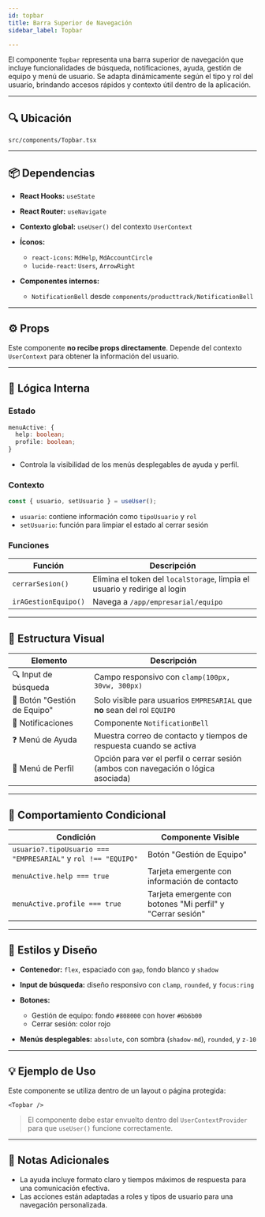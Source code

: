 ```yaml
---
id: topbar
title: Barra Superior de Navegación
sidebar_label: Topbar

---
```


El componente `Topbar` representa una barra superior de navegación que incluye funcionalidades de búsqueda, notificaciones, ayuda, gestión de equipo y menú de usuario. Se adapta dinámicamente según el tipo y rol del usuario, brindando accesos rápidos y contexto útil dentro de la aplicación.

---

## 🔍 Ubicación

`src/components/Topbar.tsx`

---

## 📦 Dependencias

* **React Hooks:** `useState`
* **React Router:** `useNavigate`
* **Contexto global:** `useUser()` del contexto `UserContext`
* **Íconos:**

  * `react-icons`: `MdHelp`, `MdAccountCircle`
  * `lucide-react`: `Users`, `ArrowRight`
* **Componentes internos:**

  * `NotificationBell` desde `components/producttrack/NotificationBell`

---

## ⚙️ Props

Este componente **no recibe props directamente**. Depende del contexto `UserContext` para obtener la información del usuario.

---

## 🧠 Lógica Interna

### Estado

```ts
menuActive: {
  help: boolean;
  profile: boolean;
}
```

* Controla la visibilidad de los menús desplegables de ayuda y perfil.

### Contexto

```ts
const { usuario, setUsuario } = useUser();
```

* `usuario`: contiene información como `tipoUsuario` y `rol`
* `setUsuario`: función para limpiar el estado al cerrar sesión

### Funciones

| Función              | Descripción                                                                |
| -------------------- | -------------------------------------------------------------------------- |
| `cerrarSesion()`     | Elimina el token del `localStorage`, limpia el usuario y redirige al login |
| `irAGestionEquipo()` | Navega a `/app/empresarial/equipo`                                         |

---

## 🧩 Estructura Visual

| Elemento                     | Descripción                                                                        |
| ---------------------------- | ---------------------------------------------------------------------------------- |
| 🔍 Input de búsqueda         | Campo responsivo con `clamp(100px, 30vw, 300px)`                                   |
| 👥 Botón "Gestión de Equipo" | Solo visible para usuarios `EMPRESARIAL` que **no** sean del rol `EQUIPO`          |
| 🔔 Notificaciones            | Componente `NotificationBell`                                                      |
| ❓ Menú de Ayuda              | Muestra correo de contacto y tiempos de respuesta cuando se activa                 |
| 👤 Menú de Perfil            | Opción para ver el perfil o cerrar sesión (ambos con navegación o lógica asociada) |

---

## 🧭 Comportamiento Condicional

| Condición                                                     | Componente Visible                                          |
| ------------------------------------------------------------- | ----------------------------------------------------------- |
| `usuario?.tipoUsuario === "EMPRESARIAL"` y `rol !== "EQUIPO"` | Botón "Gestión de Equipo"                                   |
| `menuActive.help === true`                                    | Tarjeta emergente con información de contacto               |
| `menuActive.profile === true`                                 | Tarjeta emergente con botones "Mi perfil" y "Cerrar sesión" |

---

## 🎨 Estilos y Diseño

* **Contenedor:** `flex`, espaciado con `gap`, fondo blanco y `shadow`
* **Input de búsqueda:** diseño responsivo con `clamp`, `rounded`, y `focus:ring`
* **Botones:**

  * Gestión de equipo: fondo `#808000` con hover `#6b6b00`
  * Cerrar sesión: color rojo
* **Menús desplegables:** `absolute`, con sombra (`shadow-md`), `rounded`, y `z-10`

---

## 💡 Ejemplo de Uso

Este componente se utiliza dentro de un layout o página protegida:

```tsx
<Topbar />
```

> El componente debe estar envuelto dentro del `UserContextProvider` para que `useUser()` funcione correctamente.

---

## 📝 Notas Adicionales

* La ayuda incluye formato claro y tiempos máximos de respuesta para una comunicación efectiva.
* Las acciones están adaptadas a roles y tipos de usuario para una navegación personalizada.
